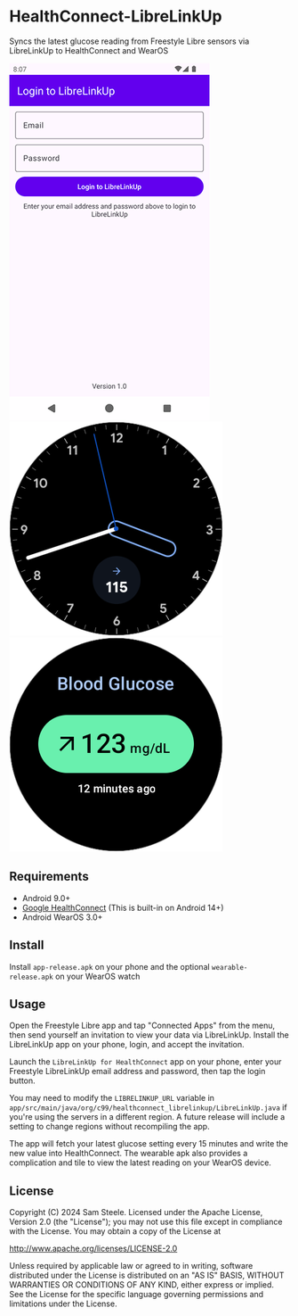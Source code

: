 <!--
 Copyright 2024 Sam Steele
 
 Licensed under the Apache License, Version 2.0 (the "License");
 you may not use this file except in compliance with the License.
 You may obtain a copy of the License at
 
     http://www.apache.org/licenses/LICENSE-2.0
 
 Unless required by applicable law or agreed to in writing, software
 distributed under the License is distributed on an "AS IS" BASIS,
 WITHOUT WARRANTIES OR CONDITIONS OF ANY KIND, either express or implied.
 See the License for the specific language governing permissions and
 limitations under the License.
-->

# HealthConnect-LibreLinkUp

Syncs the latest glucose reading from Freestyle Libre sensors via LibreLinkUp to HealthConnect and WearOS

![App Screenshot](app.png)
![Complication Screenshot](complication.png)
![Tile Screenshot](wearable/src/main/res/drawable-round/tile_preview.png)

## Requirements

 * Android 9.0+
 * [Google HealthConnect](https://play.google.com/store/apps/details?id=com.google.android.apps.healthdata) (This is built-in on Android 14+)
 * Android WearOS 3.0+

## Install

Install `app-release.apk` on your phone and the optional `wearable-release.apk` on your WearOS watch

## Usage

Open the Freestyle Libre app and tap "Connected Apps" from the menu, then send yourself an invitation to view your data via LibreLinkUp.  Install the LibreLinkUp app on your phone, login, and accept the invitation.

Launch the `LibreLinkUp for HealthConnect` app on your phone, enter your Freestyle LibreLinkUp email address and password, then tap the login button.

You may need to modify the `LIBRELINKUP_URL` variable in `app/src/main/java/org/c99/healthconnect_librelinkup/LibreLinkUp.java` if you're using the servers in a different region.  A future release will include a setting to change regions without recompiling the app.

The app will fetch your latest glucose setting every 15 minutes and write the new value into HealthConnect.
The wearable apk also provides a complication and tile to view the latest reading on your WearOS device.

## License

Copyright (C) 2024 Sam Steele. Licensed under the Apache License, Version 2.0 (the "License"); you may not use this file except in compliance with the License. You may obtain a copy of the License at

http://www.apache.org/licenses/LICENSE-2.0

Unless required by applicable law or agreed to in writing, software distributed under the License is distributed on an "AS IS" BASIS, WITHOUT WARRANTIES OR CONDITIONS OF ANY KIND, either express or implied. See the License for the specific language governing permissions and limitations under the License.
